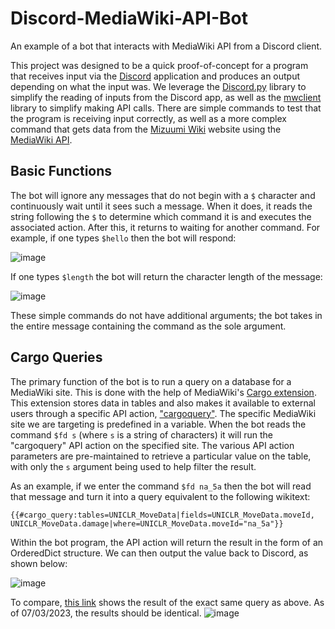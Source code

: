 # Discord-MediaWiki-API-Bot
An example of a bot that interacts with MediaWiki API from a Discord client.

This project was designed to be a quick proof-of-concept for a program that receives input via the [Discord](https://discord.com/) application and produces an output depending on what the input was. We leverage the [Discord.py](https://pypi.org/project/discord.py/) library to simplify the reading of inputs from the Discord app, as well as the [mwclient](https://github.com/mwclient/mwclient) library to simplify making API calls. There are simple commands to test that the program is receiving input correctly, as well as a more complex command that gets data from the [Mizuumi Wiki](https://wiki.gbl.gg/w/Main_Page) website using the [MediaWiki API](https://www.mediawiki.org/wiki/API:Main_page).

Basic Functions
---
The bot will ignore any messages that do not begin with a `$` character and continuously wait until it sees such a message. When it does, it reads the string following the `$` to determine which command it is and executes the associated action. After this, it returns to waiting for another command.
For example, if one types `$hello` then the bot will respond:

![image](https://github.com/eglopez07/Discord-MediaWiki-API-Bot/assets/9082653/1515150f-e4af-447a-9b35-96773b8581ee)

If one types `$length` the bot will return the character length of the message:

![image](https://github.com/eglopez07/Discord-MediaWiki-API-Bot/assets/9082653/8a3d0232-7089-458a-a795-87f26eed8935)

These simple commands do not have additional arguments; the bot takes in the entire message containing the command as the sole argument.

Cargo Queries
---
The primary function of the bot is to run a query on a database for a MediaWiki site. This is done with the help of MediaWiki's [Cargo extension](https://www.mediawiki.org/wiki/Extension:Cargo). This extension stores data in tables and also makes it available to external users through a specific API action, ["cargoquery"](https://discoursedb.org/w/api.php?action=help&modules=cargoquery).
The specific MediaWiki site we are targeting is predefined in a variable. When the bot reads the command `$fd s` (where `s` is a string of characters) it will run the "cargoquery" API action on the specified site. The various API action parameters are pre-maintained to retrieve a particular value on the table, with only the `s` argument being used to help filter the result.

As an example, if we enter the command `$fd na_5a` then the bot will read that message and turn it into a query equivalent to the following wikitext:

    {{#cargo_query:tables=UNICLR_MoveData|fields=UNICLR_MoveData.moveId, UNICLR_MoveData.damage|where=UNICLR_MoveData.moveId="na_5a"}}

Within the bot program, the API action will return the result in the form of an OrderedDict structure. We can then output the value back to Discord, as shown below:

![image](https://github.com/eglopez07/Discord-MediaWiki-API-Bot/assets/9082653/48bfe697-c4e1-4a40-87fd-5eef71f86372)

To compare, [this link](https://wiki.gbl.gg/w/Special:CargoQuery?title=Special%3ACargoQuery&tables=UNICLR_MoveData%2C+&fields=UNICLR_MoveData.moveId%2C+UNICLR_MoveData.damage%2C+&where=UNICLR_MoveData.moveId%3D%22na_5a%22&join_on=&group_by=&having=&order_by%5B0%5D=&order_by_options%5B0%5D=ASC&limit=&offset=&format=) shows the result of the exact same query as above. As of 07/03/2023, the results should be identical.
![image](https://github.com/eglopez07/Discord-MediaWiki-API-Bot/assets/9082653/7fbe13c7-754f-48ae-8fb1-9b3fe908e0ef)
